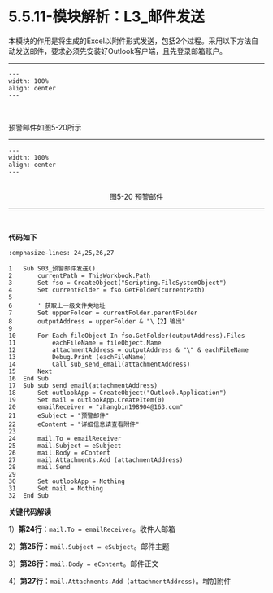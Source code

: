 # 5.5.11-模块解析：L3_邮件发送

本模块的作用是将生成的Excel以附件形式发送，包括2个过程。采用以下方法自动发送邮件，要求必须先安装好Outlook客户端，且先登录邮箱账户。

---
```{figure} image/5-10.png
---
width: 100%
align: center
---
```
<br />

预警邮件如图5-20所示

---
```{figure} image/5-20.png
---
width: 100%
align: center
---
```
<br />
<center>图5-20 预警邮件</center>

---
<br />

**代码如下**

```{code-block} basic
:emphasize-lines: 24,25,26,27

1   Sub S03_预警邮件发送()
2       currentPath = ThisWorkbook.Path
3       Set fso = CreateObject("Scripting.FileSystemObject")
4       Set currentFolder = fso.GetFolder(currentPath)
5       
6       ' 获取上一级文件夹地址
7       Set upperFolder = currentFolder.parentFolder
8       outputAddress = upperFolder & "\【2】输出"
9       
10      For Each fileObject In fso.GetFolder(outputAddress).Files
11          eachFileName = fileObject.Name
12          attachmentAddress = outputAddress & "\" & eachFileName
13          Debug.Print (eachFileName)
14          Call sub_send_email(attachmentAddress)
15      Next
16  End Sub
17  Sub sub_send_email(attachmentAddress)
18      Set outlookApp = CreateObject("Outlook.Application")
19      Set mail = outlookApp.CreateItem(0)
20      emailReceiver = "zhangbin198904@163.com"
21      eSubject = "预警邮件"
22      eContent = "详细信息请查看附件"
23      
24      mail.To = emailReceiver
25      mail.Subject = eSubject
26      mail.Body = eContent
27      mail.Attachments.Add (attachmentAddress)
28      mail.Send
29      
30      Set outlookApp = Nothing
31      Set mail = Nothing
32  End Sub

```

**关键代码解读**

1）**第24行**：`mail.To = emailReceiver`。收件人邮箱

2）**第25行**：`mail.Subject = eSubject`。邮件主题

3）**第26行**：`mail.Body = eContent`。邮件正文

4）**第27行**：`mail.Attachments.Add (attachmentAddress)`。增加附件
